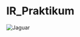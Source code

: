 # IR_Praktikum

![Jaguar](https://github.com/user-attachments/assets/1a9ad876-5bd0-4c07-bf60-32cb233b80d4)
